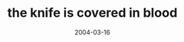 ---
layout: base.njk
title : 'the knife is covered in blood' 
view_title : 'the knife is covered in blood' 
year : '2004' 
date : '2004-03-16' 
img_file : '/drawing/theknifeiscoveredinblood.png' 
html_file : 'theknifeiscoveredinblood' 
next_html : 'youshouldcomehome.html' 
year_order : '41' 
permalink : "title/{{html_file}}.html"
---
